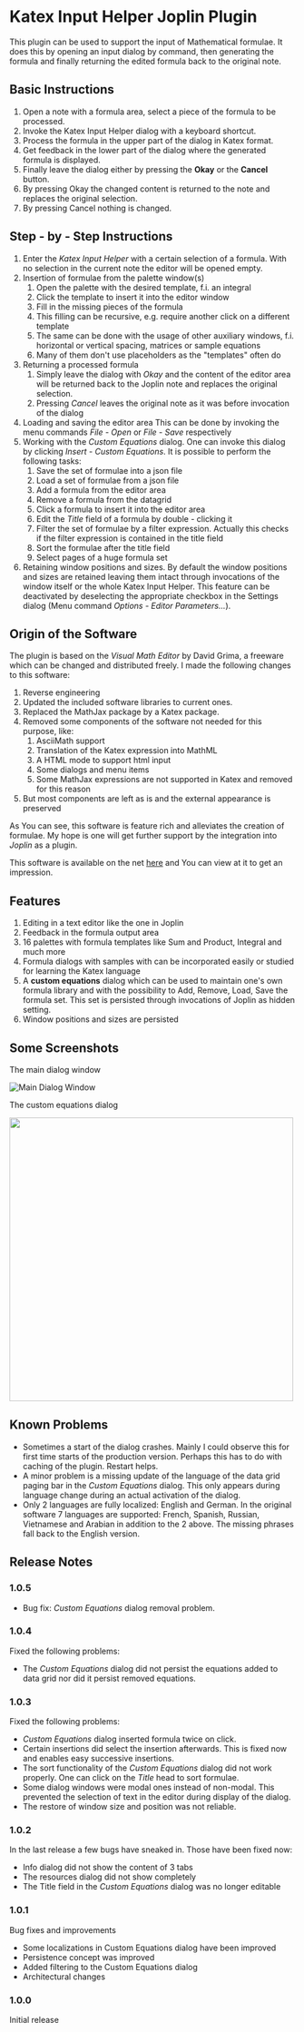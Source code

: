 # Katex Input Helper Joplin Plugin

This plugin can be used to support the input of Mathematical formulae. It does this by opening an input dialog by command, then generating the formula and finally returning the edited formula back to the original note.

## Basic Instructions

1. Open a note with a formula area, select a piece of the formula to be processed.
2. Invoke the Katex Input Helper dialog with a keyboard shortcut.
3. Process the formula in the upper part of the dialog in Katex format.
4. Get feedback in the lower part of the dialog where the generated formula is displayed.
5. Finally leave the dialog either by pressing the **Okay** or the **Cancel** button.
6. By pressing Okay the changed content is returned to the note and replaces the original selection.
7. By pressing Cancel nothing is changed.

## Step - by - Step Instructions

1. Enter the *Katex Input Helper* with a certain selection of a formula. With no selection in the current note the editor will be opened empty.
1. Insertion of formulae from the palette window(s)
   1. Open the palette with the desired template, f.i. an integral
   2. Click the template to insert it into the editor window
   3. Fill in the missing pieces of the formula
   4. This filling can be recursive, e.g. require another click on a different template
   5. The same can be done with the usage of other auxiliary windows, f.i. horizontal or vertical spacing, matrices or sample equations
   6. Many of them don't use placeholders as the "templates" often do
5. Returning a processed formula
   1. Simply leave the dialog with *Okay* and the content of the editor area will be returned back to the Joplin note and replaces the original selection.
   2. Pressing *Cancel* leaves the original note as it was before invocation of the dialog
3. Loading and saving the editor area
   This can be done by invoking the menu commands *File - Open* or *File - Save* respectively
4. Working with the *Custom Equations* dialog.
   One can invoke this dialog by clicking *Insert - Custom Equations*.
   It is possible to perform the following tasks:
   1. Save the set of formulae into a json file
   2. Load a set of formulae from a json file
   3. Add a formula from the editor area
   4. Remove a formula from the datagrid
   5. Click a formula to insert it into the editor area
   6. Edit the *Title* field of a formula by double - clicking it
   7. Filter the set of formulae by a filter expression. Actually this checks if the filter expression is contained in the title field
   8. Sort the formulae after the title field
   9. Select pages of a huge formula set
1. Retaining window positions and sizes.
   By default the window positions and sizes are retained leaving them intact through invocations of the window itself or the whole Katex Input Helper.
   This feature can be deactivated by deselecting the appropriate checkbox in the Settings dialog (Menu command *Options - Editor Parameters...*).

## Origin of the Software

The plugin is based on the *Visual Math Editor* by David Grima, a freeware which can be changed and distributed freely. I made the following changes to this software:

1. Reverse engineering
2. Updated the included software libraries to current ones.
3. Replaced the MathJax package by a Katex package.
4. Removed some components of the software not needed for this purpose, like:
   1. AsciiMath support
   2. Translation of the Katex expression into MathML
   3. A HTML mode to support html input
   4. Some dialogs and menu items
   5. Some MathJax expressions are not supported in Katex and removed for this reason
5. But most components are left as is and the external appearance is preserved

As You can see, this software is feature rich and alleviates the creation of formulae. My hope is one will get further support by the integration into *Joplin* as a plugin.

This software is available on the net [here](https://visualmatheditor.equatheque.net/VisualMathEditor.html?runLocal&codeType=Latex&encloseAllFormula=false&style=aguas&localType=en_US) and You can view at it to get an impression.

## Features

1. Editing in a text editor like the one in Joplin
2. Feedback in the formula output area
3. 16 palettes with formula templates like Sum and Product, Integral and much more
4. Formula dialogs with samples with can be incorporated easily or studied for learning the Katex language
5. A **custom equations** dialog which can be used to maintain one's own formula library and with the possibility to Add, Remove, Load, Save the formula set. This set is persisted through invocations of Joplin as hidden setting.
6. Window positions and sizes are persisted

## Some Screenshots

The main dialog window

![Main Dialog Window](./img/Katex-Input-Helper.png)

The custom equations dialog

<img src="img/Custom-Equations.png" width="500" />

## Known Problems

- Sometimes a start of the dialog crashes. Mainly I could observe this for first time starts of the production version. Perhaps this has to do with caching of the plugin. Restart helps.
- A minor problem is a missing update of the language of the data grid paging bar in the *Custom Equations* dialog. This only appears during language change during an actual activation of the dialog.
- Only 2 languages are fully localized: English and German. In the original software 7 languages are supported: French, Spanish, Russian, Vietnamese and Arabian in addition to the 2 above. The missing phrases fall back to the English version.

## Release Notes

### 1.0.5

- Bug fix: *Custom Equations* dialog removal problem.

### 1.0.4

Fixed the following problems:

- The *Custom Equations* dialog did not persist the equations added to data grid nor did it persist removed equations.

### 1.0.3

Fixed the following problems:

- *Custom Equations* dialog inserted formula twice on click.
- Certain insertions did select the insertion afterwards. This is fixed now and enables easy successive insertions.
- The sort functionality of the *Custom Equations* dialog did not work properly. One can click on the *Title* head to sort formulae.
- Some dialog windows were modal ones instead of non-modal. This prevented the selection of text in the editor during display of the dialog.
- The restore of window size and position was not reliable.

### 1.0.2

In the last release a few bugs have sneaked in. Those have been fixed now:

- Info dialog did not show the content of 3 tabs
- The resources dialog did not show completely
- The Title field in the *Custom Equations* dialog was no longer editable

### 1.0.1

Bug fixes and improvements

- Some localizations in Custom Equations dialog have been improved
- Persistence concept was improved
- Added filtering to the Custom Equations dialog
- Architectural changes

### 1.0.0

Initial release
